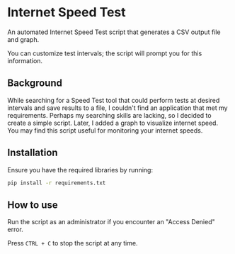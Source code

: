 # Internet Speed Test
An automated Internet Speed Test script that generates a CSV output file and graph.

You can customize test intervals; the script will prompt you for this information.

## Background
While searching for a Speed Test tool that could perform tests at desired intervals and save results to a file, I couldn't find an application that met my requirements. Perhaps my searching skills are lacking, so I decided to create a simple script. Later, I added a graph to visualize internet speed. You may find this script useful for monitoring your internet speeds.

## Installation
Ensure you have the required libraries by running:

```bash
pip install -r requirements.txt
```
## How to use
Run the script as an administrator if you encounter an "Access Denied" error.

Press `CTRL + C` to stop the script at any time.
